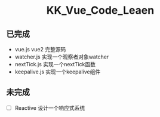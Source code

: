 <h1 align="center">KK_Vue_Code_Leaen</h1>

## 已完成
- vue.js vue2 完整源码
- watcher.js  实现一个观察者对象watcher
- nextTick.js 实现一个nextTick函数
- keepalive.js 实现一个keepalive组件


## 未完成

- [ ] Reactive 设计一个响应式系统
